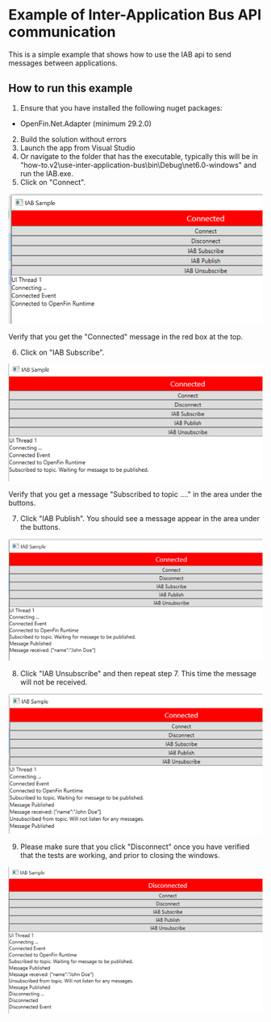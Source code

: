 # Example of Inter-Application Bus API communication
This is a simple example that shows how to use the IAB api to send messages between applications.

## How to run this example

1. Ensure that you have installed the following nuget packages:  
- OpenFin.Net.Adapter (minimum 29.2.0)  
2. Build the solution without errors
3. Launch the app from Visual Studio  
4. Or navigate to the folder that has the executable, typically this will be in "how-to.v2\use-inter-application-bus\bin\Debug\net6.0-windows" and run the IAB.exe.  
5. Click on "Connect". 

![Step-5](Step-5-Connect.PNG) 

Verify that you get the "Connected" message in the red box at the top.

6. Click on "IAB Subscribe". 

![Step-6](Step-6-Subscribe.PNG) 

Verify that you get a message "Subscribed to topic ...." in the area under the buttons. 

7. Click "IAB Publish". You should see a message appear in the area under the buttons. 

![Step-7](Step-7-MsgPublish.PNG)

8. Click "IAB Unsubscribe" and then repeat step 7. This time the message will not be received.  

![Step-8](Step-8-Unsubscribe.PNG)

9. Please make sure that you click "Disconnect" once you have verified that the tests are working, and prior to closing the windows.

 ![Step-9](Step-9-Disconnect.PNG)